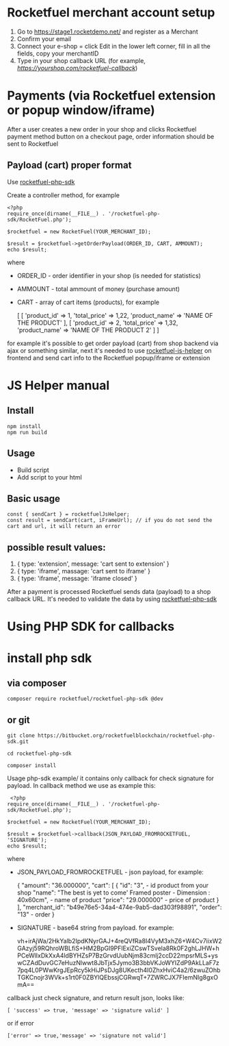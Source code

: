 # Rocketfuel merchant account setup

1. Go to https://stage1.rocketdemo.net/ and register as a Merchant 
2. Confirm your email
3. Connect your e-shop = click Edit in the lower left corner, fill in all the fields, copy your merchantID
4. Type in your shop callback URL (for example, *https://yourshop.com/rocketfuel-callback*)

# Payments (via Rocketfuel extension or popup window/iframe)

After a user creates a new order in your shop and clicks Rocketfuel payment method button on a checkout page, order information should be sent to Rocketfuel

## Payload (cart) proper format

Use [rocketfuel-php-sdk](https://bitbucket.org/rocketfuelblockchain/rocketfuel-php-sdk/)

Create a controller method, for example

    <?php
    require_once(dirname(__FILE__) . '/rocketfuel-php-sdk/RocketFuel.php');

    $rocketfuel = new RocketFuel(YOUR_MERCHANT_ID);

    $result = $rocketfuel->getOrderPayload(ORDER_ID, CART, AMMOUNT);
    echo $result;

where

- ORDER_ID - order identifier in your shop (is needed for statistics)
- AMMOUNT - total ammount of money (purchase amount)
- CART - array of cart items (products), for example

    [
        [
            'product_id' => 1,
            'total_price' => 1,22,
            'product_name' => 'NAME OF THE PRODUCT'
        ],
        [
            'product_id' => 2,
            'total_price' => 1,32,
            'product_name' => 'NAME OF THE PRODUCT 2'
        ]
    ]

for example it's possible to get order payload (cart) from shop backend via ajax or something similar, 
next it's needed to use [rocketfuel-js-helper](https://bitbucket.org/rocketfuelblockchain/rocketfuel-js-helper/src/master/) 
on frontend and send cart info to the Rocketfuel popup/iframe or extension

# JS Helper manual

## Install

    npm install
    npm run build

## Usage

- Build script
- Add script to your html

## Basic usage

    const { sendCart } = rocketfuelJsHelper;
    const result = sendCart(cart, iFrameUrl); // if you do not send the cart and url, it will return an error


## possible result values:
1. { type: 'extension', message: 'cart sent to extension' }
2. { type: 'iframe', massage: 'cart sent to iframe' }
3. { type: 'iframe', message: 'iframe closed' }


After a payment is processed Rocketfuel sends data (payload) to a shop callback URL. It's needed to validate the data by
using [rocketfuel-php-sdk](https://bitbucket.org/rocketfuelblockchain/rocketfuel-php-sdk/)

# Using PHP SDK for callbacks


# install php sdk

## via composer

    composer require rocketfuel/rocketfuel-php-sdk @dev

## or git

    git clone https://bitbucket.org/rocketfuelblockchain/rocketfuel-php-sdk.git

    cd rocketfuel-php-sdk

    composer install

Usage php-sdk example/ it contains only callback for check signature for payload. In callback method we use as example
this:

     <?php
    require_once(dirname(__FILE__) . '/rocketfuel-php-sdk/RocketFuel.php');

    $rocketfuel = new RocketFuel(YOUR_MERCHANT_ID);

    $result = $rocketfuel->callback(JSON_PAYLOAD_FROMROCKETFUEL, 'SIGNATURE');
    echo $result;

where

- JSON_PAYLOAD_FROMROCKETFUEL - json payload, for example:

  {
  "amount": "36.000000",
  "cart": [
  {
  "id": "3", - id product from your shop
  "name": "The best is yet to come' Framed poster - Dimension : 40x60cm", - name of product
  "price": "29.000000" - price of product }
  ],
  "merchant_id": "b49e76e5-34a4-474e-9ab5-dad303f98891",
  "order": "13" - order }

- SIGNATURE - base64 string from payload. for example:

  vh+irAjWa/2HkYalb2IpdKNyrGAJ+4reQVfRa8I4VyM3xhZ6+W4Cv7iixW2GAzyj59RQhroWBLfiS+HM2BpGl9PFlExiZCswTSvela8Rk0F2ghLJHW+hPCeWlIxDkXxA4ldBYHZsP7BzGrvdUubNjm83cmlj2ccD22mpsrMLS+yswCZAdDuvGC7eHuzNlwwt8JbTjx5Jymo3B3bbVKJoWYIZdP9AkLLaF7z7pq4L0PWwKrgJEpRcy5kHiJPsDJg8UKecth4I0ZhxHviC4a2/6zwuZOhbTGKCnojr3WVk+s1rt0F0ZBYlQEbssjCGRwqT+7ZWRCJX7FIemNIg8gxOmA==

callback just check signature, and return result json, looks like:

    [ 'success' => true, 'message' => 'signature valid' ] 

or if error

    ['error' => true,'message' => 'signature not valid']

